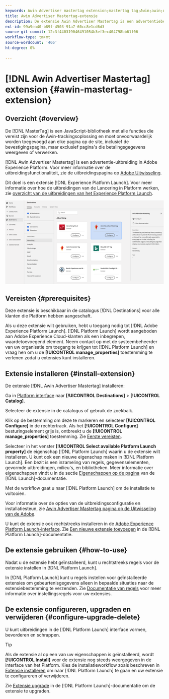```yaml
---
keywords: Awin Advertiser mastertag extension;mastertag tag;Awin;awin;AWIN
title: Awin Advertiser Mastertag-extensie
description: De extensie Awin Advertiser Mastertag is een advertentiebestemming in Adobe Experience Platform. Voor meer informatie over de uitbreidingsfunctionaliteit, zie de uitbreidingspagina op de Uitwisseling van Adobe.
exl-id: 99a9ea40-b89f-4503-91a7-60cc8e1cd6d3
source-git-commit: 12c3f440319046491054b3ef3ec404798bb61f06
workflow-type: tm+mt
source-wordcount: '466'
ht-degree: 0%

---
```


# [!DNL Awin Advertiser Mastertag] extension {#awin-mastertag-extension}

## Overzicht {#overview}

De [!DNL MasterTag] is een JavaScript-bibliotheek met alle functies die vereist zijn voor de Awin-trackingsoplossing en moet onvoorwaardelijk worden toegevoegd aan elke pagina op de site, inclusief de bevestigingspagina, maar exclusief pagina&#39;s die betalingsgegevens weergeven of verwerken.

[!DNL Awin Advertiser Mastertag] is een advertentie-uitbreiding in Adobe Experience Platform. Voor meer informatie over de uitbreidingsfunctionaliteit, zie de uitbreidingspagina op [Adobe Uitwisseling](https://exchange.adobe.com/experiencecloud.details.103176.awin-advertiser-mastertag.html).

Dit doel is een extensie [!DNL Experience Platform Launch]. Voor meer informatie over hoe de uitbreidingen van de Lancering in Platform werken, zie [overzicht van de uitbreidingen van het Experience Platform Launch](../launch-extensions/overview.md).

![Awin Advertiser Mastertag-extensie in de gebruikersinterface](../../assets/catalog/advertising/awin-mastertag/catalog.png)

## Vereisten {#prerequisites}

Deze extensie is beschikbaar in de catalogus [!DNL Destinations] voor alle klanten die Platform hebben aangeschaft.

Als u deze extensie wilt gebruiken, hebt u toegang nodig tot [!DNL Adobe Experience Platform Launch]. [!DNL Platform Launch] wordt aangeboden aan Adobe Experience Cloud-klanten als een inbegrepen, waardetoevoegend element. Neem contact op met de systeembeheerder van uw organisatie om toegang te krijgen tot [!DNL Platform Launch] en vraag hen om u de **[!UICONTROL manage_properties]** toestemming te verlenen zodat u extensies kunt installeren.

## Extensie installeren {#install-extension}

De extensie [!DNL Awin Advertiser Mastertag] installeren:

Ga in [Platform interface](http://platform.adobe.com/) naar **[!UICONTROL Destinations]** > **[!UICONTROL Catalog]**.

Selecteer de extensie in de catalogus of gebruik de zoekbalk.

Klik op de bestemming om deze te markeren en selecteer **[!UICONTROL Configure]** in de rechtertrack. Als het **[!UICONTROL Configure]** besturingselement grijs is, ontbreekt u de **[!UICONTROL manage_properties]** toestemming. Zie [Eerste vereisten](#prerequisites).

Selecteer in het venster **[!UICONTROL Select available Platform Launch property]** de eigenschap [!DNL Platform Launch] waarin u de extensie wilt installeren. U kunt ook een nieuwe eigenschap maken in [!DNL Platform Launch]. Een bezit is een inzameling van regels, gegevenselementen, gevormde uitbreidingen, milieu&#39;s, en bibliotheken. Meer informatie over eigenschappen vindt u in de sectie [Eigenschappen op de pagina](../../../tags/ui/administration/companies-and-properties.md#properties-page) van de [!DNL Launch]-documentatie.

Met de workflow gaat u naar [!DNL Platform Launch] om de installatie te voltooien.

Voor informatie over de opties van de uitbreidingsconfiguratie en installatiesteun, zie [Awin Advertiser Mastertag pagina op de Uitwisseling van de Adobe](https://exchange.adobe.com/experiencecloud.details.103176.awin-advertiser-mastertag.html).

U kunt de extensie ook rechtstreeks installeren in de [Adobe Experience Platform Launch-interface](https://launch.adobe.com/). Zie [Een nieuwe extensie toevoegen](../../../tags/ui/managing-resources/extensions/overview.md#add-a-new-extension) in de [!DNL Platform Launch]-documentatie.


## De extensie gebruiken {#how-to-use}

Nadat u de extensie hebt geïnstalleerd, kunt u rechtstreeks regels voor de extensie instellen in [!DNL Platform Launch].

In [!DNL Platform Launch] kunt u regels instellen voor geïnstalleerde extensies om gebeurtenisgegevens alleen in bepaalde situaties naar de extensiebestemming te verzenden. Zie [Documentatie van regels](../../../tags/ui/managing-resources/rules.md) voor meer informatie over instellingsregels voor uw extensies.

## De extensie configureren, upgraden en verwijderen {#configure-upgrade-delete}

U kunt uitbreidingen in de [!DNL Platform Launch] interface vormen, bevorderen en schrappen.

>[!TIP]
>
>Als de extensie al op een van uw eigenschappen is geïnstalleerd, wordt **[!UICONTROL Install]** voor de extensie nog steeds weergegeven in de interface van het Platform. Kies de installatieworkflow zoals beschreven in [Extensie installeren](#install-extension) om naar [!DNL Platform Launch] te gaan en uw extensie te configureren of verwijderen.

Zie [Extensie upgrade](../../../tags/ui/managing-resources/extensions/extension-upgrade.md) in de [!DNL Platform Launch]-documentatie om de extensie te upgraden.
